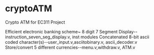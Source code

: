 # cryptoATM

Crypto ATM for EC311 Project

Efficient electronic banking scheme~
8 digit 7 Segment Display--instruction_seven_seg_display.v, inst modules
Concatenated 8-bit ascii coded character(s)--user_input.v,asciitobinary.v, ascii_decoder.v
Store/convert 5 different currencies--menu.v,withdraw.v, ATM.v


